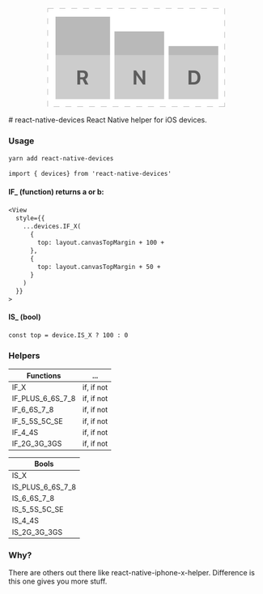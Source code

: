 <p align="center">
<img src="logo.png" alt="metro logo" />
</p>
# react-native-devices
React Native helper for iOS devices.

### Usage
```javacript
yarn add react-native-devices
```
```javacript
import { devices} from 'react-native-devices'
```

#### IF_ (function) returns a or b:
```javacript
<View
  style={{
    ...devices.IF_X(
      {
        top: layout.canvasTopMargin + 100 + 
      },
      {
        top: layout.canvasTopMargin + 50 + 
      }
    )
  }}
>
```
#### IS_ (bool)
```javacript
const top = device.IS_X ? 100 : 0
```
### Helpers

| Functions        | ...        |
|------------------|------------|
| IF_X             | if, if not |
| IF_PLUS_6_6S_7_8 | if, if not |
| IF_6_6S_7_8      | if, if not |
| IF_5_5S_5C_SE    | if, if not |
| IF_4_4S          | if, if not |
| IF_2G_3G_3GS     | if, if not |

| Bools            | 
| ------------------| 
| IS_X  |  
| IS_PLUS_6_6S_7_8  |  
| IS_6_6S_7_8  |  
| IS_5_5S_5C_SE  |  
| IS_4_4S  |  
| IS_2G_3G_3GS  |  

### Why?
There are others out there like react-native-iphone-x-helper. Difference is this one gives you more stuff.

